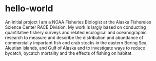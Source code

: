 # hello-world
An initial project
I am a NOAA Fisheries Biologist at the Alaska Fishereies Science Center RACE Division. My work is largly based on conducting quantitative fishery surveys and related ecological and oceanographic research to measure and describe the distribution and abundance of commercially important fish and crab stocks in the eastern Bering Sea, Aleutian Islands, and Gulf of Alaska and to investigate ways to reduce bycatch, bycatch mortality and the effects of fishing on habitat.  
